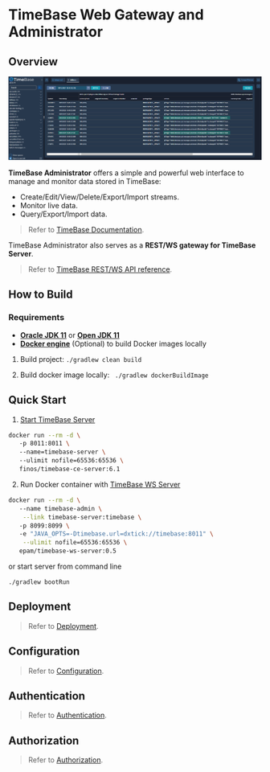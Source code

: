 # TimeBase Web Gateway and Administrator

## Overview 

![](img/web-admin.png)

**TimeBase Administrator** offers a simple and powerful web interface to manage and monitor data stored in TimeBase:

* Create/Edit/View/Delete/Export/Import streams.
* Monitor live data.
* Query/Export/Import data.

> Refer to [TimeBase Documentation](https://kb.timebase.info/admin.html).

TimeBase Administrator also serves as a **REST/WS gateway for TimeBase Server**. 

> Refer to [TimeBase REST/WS API reference](https://docs.deltixhub.com/timebase-api/).

## How to Build

### Requirements

* **[Oracle JDK 11](https://docs.oracle.com/javase/11/docs/technotes/guides/install/install_overview.html)** or **[Open JDK 11](https://adoptopenjdk.net/)**
* **[Docker engine](https://docs.docker.com/engine/installation/)** (Optional) to build Docker images locally

1. Build project:
    ```./gradlew clean build```   
    
2. Build docker image locally:
    ``` ./gradlew dockerBuildImage```

## Quick Start 

1. [Start TimeBase Server](https://kb.timebase.info/community/overview/quick-start)
```bash
docker run --rm -d \ 
   -p 8011:8011 \ 
   --name=timebase-server \ 
   --ulimit nofile=65536:65536 \ 
   finos/timebase-ce-server:6.1
```
2. Run Docker container with [TimeBase WS Server](https://hub.docker.com/r/epam/timebase-ws-server)

```bash
docker run --rm -d \ 
   --name timebase-admin \
    --link timebase-server:timebase \ 
   -p 8099:8099 \ 
   -e "JAVA_OPTS=-Dtimebase.url=dxtick://timebase:8011" \
    --ulimit nofile=65536:65536 \
   epam/timebase-ws-server:0.5
```
or start server from command line

```
./gradlew bootRun
```

## Deployment 

> Refer to [Deployment](https://github.com/epam/TimebaseWS/tree/main/guide/deployment.md).

## Configuration 

> Refer to [Configuration](https://github.com/epam/TimebaseWS/tree/main/guide/configurations.md).

## Authentication 

> Refer to [Authentication](https://github.com/epam/TimebaseWS/tree/main/guide/authentication/auth-intro.md).

## Authorization 

> Refer to [Authorization](https://github.com/epam/TimebaseWS/tree/main/guide/authorization/authorization.md).

